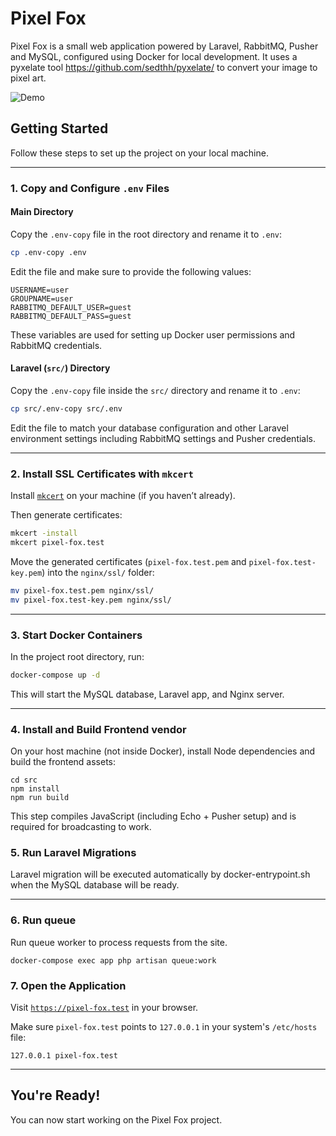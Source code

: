 # Pixel Fox

Pixel Fox is a small web application powered by Laravel, RabbitMQ, Pusher and MySQL, configured using Docker for local development.
It uses a pyxelate tool https://github.com/sedthh/pyxelate/ to convert your image to pixel art.

![Demo](/src/public/images/pixelfox-org.gif)

## Getting Started

Follow these steps to set up the project on your local machine.

---

### 1. Copy and Configure `.env` Files

#### Main Directory

Copy the `.env-copy` file in the root directory and rename it to `.env`:

```bash
cp .env-copy .env
```

Edit the file and make sure to provide the following values:

```shell
USERNAME=user
GROUPNAME=user
RABBITMQ_DEFAULT_USER=guest
RABBITMQ_DEFAULT_PASS=guest
```
These variables are used for setting up Docker user permissions and RabbitMQ credentials.


#### Laravel (`src/`) Directory

Copy the `.env-copy` file inside the `src/` directory and rename it to `.env`:

```bash
cp src/.env-copy src/.env
```

Edit the file to match your database configuration and other Laravel environment settings including RabbitMQ settings and Pusher credentials.

---

### 2. Install SSL Certificates with `mkcert`

Install [`mkcert`](https://github.com/FiloSottile/mkcert) on your machine (if you haven’t already).

Then generate certificates:

```bash
mkcert -install
mkcert pixel-fox.test
```

Move the generated certificates (`pixel-fox.test.pem` and `pixel-fox.test-key.pem`) into the `nginx/ssl/` folder:

```bash
mv pixel-fox.test.pem nginx/ssl/
mv pixel-fox.test-key.pem nginx/ssl/
```

---

### 3. Start Docker Containers

In the project root directory, run:

```bash
docker-compose up -d
```

This will start the MySQL database, Laravel app, and Nginx server.

---

### 4. Install and Build Frontend vendor

On your host machine (not inside Docker), install Node dependencies and build the frontend assets:
```shell
cd src
npm install
npm run build
```
This step compiles JavaScript (including Echo + Pusher setup) and is required for broadcasting to work.

### 5. Run Laravel Migrations

Laravel migration will be executed automatically by docker-entrypoint.sh when the MySQL database will be ready.

---

### 6. Run queue

Run queue worker to process requests from the site. 

```shell
docker-compose exec app php artisan queue:work
```

### 7. Open the Application

Visit [`https://pixel-fox.test`](https://pixel-fox.test) in your browser.

Make sure `pixel-fox.test` points to `127.0.0.1` in your system's `/etc/hosts` file:

```
127.0.0.1 pixel-fox.test
```

---

## You're Ready!

You can now start working on the Pixel Fox project.
